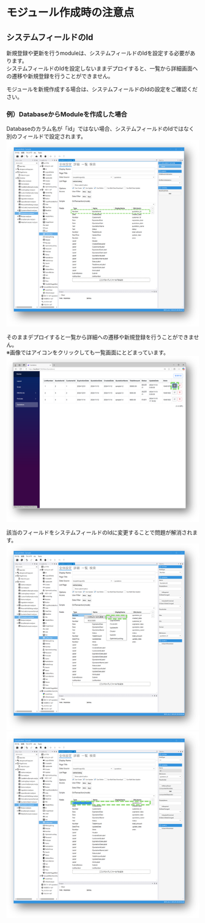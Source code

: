 # モジュール作成時の注意点

## システムフィールドのId
新規登録や更新を行うmoduleは、システムフィールドのIdを設定する必要があります。  
システムフィールドのIdを設定しないままデプロイすると、一覧から詳細画面への遷移や新規登録を行うことができません。  

モジュールを新規作成する場合は、システムフィールドのIdの設定をご確認ください。

### 例）DatabaseからModuleを作成した場合 
Databaseのカラム名が「id」ではない場合、システムフィールドのIdではなく別のフィールドで設定されます。  
<img width=800 src="../../Image/create_module_points_to_note_id_designer_no_id.png">

そのままデプロイすると一覧から詳細への遷移や新規登録を行うことができません。  
※画像ではアイコンをクリックしても一覧画面にとどまっています。
<img width=800 src="../../Image/create_module_points_to_note_id_application.png">

該当のフィールドをシステムフィールドのIdに変更することで問題が解消されます。
<img width=800 src="../../Image/create_module_points_to_note_id_designer_changing.png">
<img width=800 src="../../Image/create_module_points_to_note_id_designer_changed.png">
  
